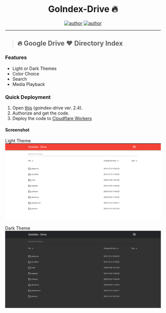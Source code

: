 <h1 align="center">GoIndex-Drive 🔥</h1> 

<p align="center">
<a href="https://sawankumar.gitlab.io/"><img alt="author" src="https://img.shields.io/badge/author-Sawan%20Kumar-red"/></a>
<a href="https://github.com/ellerbrock/open-source-badges/"><img alt="author" src="https://badges.frapsoft.com/os/v1/open-source.svg?v=103"/></a>
</p>

<hr>


> ## 🔥 Google Drive ❤️ Directory Index


### Features
- Light or Dark Themes
- Color Choice
- Search
- Media Playback

### Quick Deployment
1. Open [this](https://install.kenci.workers.dev/) (goindex-drive ver. 2.4).
2. Authorize and get the code.
3. Deploy the code to [Cloudflare Workers](https://www.cloudflare.com/)

#### Screenshot
Light Theme
![Light Theme](https://raw.githubusercontent.com/sawankumar/GoIndex-Drive/master/screenshot/material-light.png)

Dark Theme
![Dark Theme](https://raw.githubusercontent.com/sawankumar/GoIndex-Drive/master/screenshot/material-dark.png)
